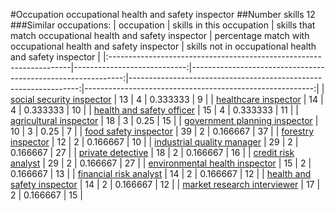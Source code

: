 #Occupation occupational health and safety inspector
##Number skills 12
###Similar occupations:
| occupation                                                          |   skills in this occupation |   skills that match occupational health and safety inspector |   percentage match with occupational health and safety inspector |   skills not in occupational health and safety inspector |
|:--------------------------------------------------------------------|----------------------------:|-------------------------------------------------------------:|-----------------------------------------------------------------:|---------------------------------------------------------:|
| [social security inspector](social_security_inspector.md)           |                          13 |                                                            4 |                                                         0.333333 |                                                        9 |
| [healthcare inspector](healthcare_inspector.md)                     |                          14 |                                                            4 |                                                         0.333333 |                                                       10 |
| [health and safety officer](health_and_safety_officer.md)           |                          15 |                                                            4 |                                                         0.333333 |                                                       11 |
| [agricultural inspector](agricultural_inspector.md)                 |                          18 |                                                            3 |                                                         0.25     |                                                       15 |
| [government planning inspector](government_planning_inspector.md)   |                          10 |                                                            3 |                                                         0.25     |                                                        7 |
| [food safety inspector](food_safety_inspector.md)                   |                          39 |                                                            2 |                                                         0.166667 |                                                       37 |
| [forestry inspector](forestry_inspector.md)                         |                          12 |                                                            2 |                                                         0.166667 |                                                       10 |
| [industrial quality manager](industrial_quality_manager.md)         |                          29 |                                                            2 |                                                         0.166667 |                                                       27 |
| [private detective](private_detective.md)                           |                          18 |                                                            2 |                                                         0.166667 |                                                       16 |
| [credit risk analyst](credit_risk_analyst.md)                       |                          29 |                                                            2 |                                                         0.166667 |                                                       27 |
| [environmental health inspector](environmental_health_inspector.md) |                          15 |                                                            2 |                                                         0.166667 |                                                       13 |
| [financial risk analyst](financial_risk_analyst.md)                 |                          14 |                                                            2 |                                                         0.166667 |                                                       12 |
| [health and safety inspector](health_and_safety_inspector.md)       |                          14 |                                                            2 |                                                         0.166667 |                                                       12 |
| [market research interviewer](market_research_interviewer.md)       |                          17 |                                                            2 |                                                         0.166667 |                                                       15 |
